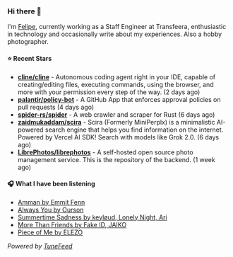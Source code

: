 ### Hi there 👋

I'm [Felipe](https://felipevm.com), currently working as a Staff Engineer at Transfeera, enthusiastic in technology and occasionally write about my experiences. Also a hobby photographer.

#### ⭐ Recent Stars
- **[cline/cline](https://github.com/cline/cline)** - Autonomous coding agent right in your IDE, capable of creating/editing files, executing commands, using the browser, and more with your permission every step of the way. (2 days ago)
- **[palantir/policy-bot](https://github.com/palantir/policy-bot)** - A GitHub App that enforces approval policies on pull requests (4 days ago)
- **[spider-rs/spider](https://github.com/spider-rs/spider)** - A web crawler and scraper for Rust (6 days ago)
- **[zaidmukaddam/scira](https://github.com/zaidmukaddam/scira)** - Scira (Formerly MiniPerplx) is a minimalistic AI-powered search engine that helps you find information on the internet. Powered by Vercel AI SDK! Search with models like Grok 2.0. (6 days ago)
- **[LibrePhotos/librephotos](https://github.com/LibrePhotos/librephotos)** - A self-hosted open source photo management service. This is the repository of the backend. (1 week ago)

#### 🎧 What I have been listening
- [Amman by Emmit Fenn](https://open.spotify.com/track/3s4NMBRGagFwRZm4e58o4r)
- [Always You by Ourson](https://open.spotify.com/track/2bNVa6BWSK67w795uwGsLh)
- [Summertime Sadness by keyløud, Lonely Night, Ari](https://open.spotify.com/track/0OgJHIpmuGNSoph5S8Hrhd)
- [More Than Friends by Fake ID, JAIKO](https://open.spotify.com/track/648tWKHqTb1jgcqmr6pHe0)
- [Piece of Me by ELEZO](https://open.spotify.com/track/7cAp1U4PoXGogMPdGOKGoz)

_Powered by [TuneFeed](https://tunefeed.app?ref=github.com)_
